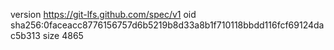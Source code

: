 version https://git-lfs.github.com/spec/v1
oid sha256:0faceacc8776156757d6b5219b8d33a8b1f710118bbdd116fcf69124dac5b313
size 4865
